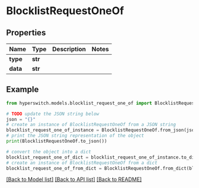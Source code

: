 # BlocklistRequestOneOf


## Properties

Name | Type | Description | Notes
------------ | ------------- | ------------- | -------------
**type** | **str** |  | 
**data** | **str** |  | 

## Example

```python
from hyperswitch.models.blocklist_request_one_of import BlocklistRequestOneOf

# TODO update the JSON string below
json = "{}"
# create an instance of BlocklistRequestOneOf from a JSON string
blocklist_request_one_of_instance = BlocklistRequestOneOf.from_json(json)
# print the JSON string representation of the object
print(BlocklistRequestOneOf.to_json())

# convert the object into a dict
blocklist_request_one_of_dict = blocklist_request_one_of_instance.to_dict()
# create an instance of BlocklistRequestOneOf from a dict
blocklist_request_one_of_from_dict = BlocklistRequestOneOf.from_dict(blocklist_request_one_of_dict)
```
[[Back to Model list]](../README.md#documentation-for-models) [[Back to API list]](../README.md#documentation-for-api-endpoints) [[Back to README]](../README.md)


